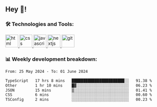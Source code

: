 ## Hey 👋!

###  🛠 Technologies and Tools:
 
 <a href="https://developer.mozilla.org/en-US/docs/Web/HTML" target="_blank"> <img src="https://www.vectorlogo.zone/logos/w3_html5/w3_html5-icon.svg" alt="html" width="40" height="40"/> </a>
 <a href="https://developer.mozilla.org/en-US/docs/Web/CSS" target="_blank"> <img src="https://user-images.githubusercontent.com/67515119/120896181-18628280-c629-11eb-86b4-3a5814712431.png" alt="css" width="40" height="40"/> </a>
 <a href="https://developer.mozilla.org/en-US/docs/Web/JavaScript" target="_blank"> <img src="https://cdn.worldvectorlogo.com/logos/javascript-1.svg" alt="javascript" width="40" height="40"/> </a>
 <a href="https://nextjs.org/" target="_blank"> <img src="https://cdn.worldvectorlogo.com/logos/next-js.svg" alt="nextjs" width="40" height="40"/> </a>
 <a href="https://git-scm.com/" target="_blank"> <img src="https://www.vectorlogo.zone/logos/git-scm/git-scm-icon.svg" alt="git" width="40" height="40"/> </a>

 
### 📊 Weekly development breakdown:

<!--START_SECTION:waka-->

```txt
From: 25 May 2024 - To: 01 June 2024

TypeScript   17 hrs 8 mins   ███████████████████████░░   91.38 %
Other        1 hr 10 mins    █▓░░░░░░░░░░░░░░░░░░░░░░░   06.23 %
JSON         15 mins         ▒░░░░░░░░░░░░░░░░░░░░░░░░   01.41 %
CSS          6 mins          ░░░░░░░░░░░░░░░░░░░░░░░░░   00.60 %
TSConfig     2 mins          ░░░░░░░░░░░░░░░░░░░░░░░░░   00.23 %
```

<!--END_SECTION:waka-->


